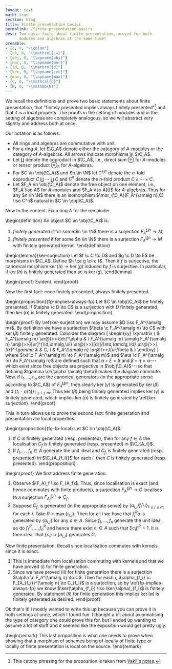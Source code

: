 ```yaml
---
layout: text
math: true
section: blog
title: Finite presentation basics
permalink: /finite-presentation-basics
desc: Two basic facts about finite presentation, proved for both
      modules and algebras at the same time!
preamble:
- [c, 0, "\\colon"]
- [ce, 0, "\\mathrel{:=}"]
- [obj, 0, "\\opname{obj}"]
- [mor, 0, "\\opname{mor}"]
- [id, 0, "\\mathrm{id}"]
- [ker, 0, "\\opname{ker}"]
- [max, 0, "\\opname{max}"]
- [C, 0, "\\mathcal{C}"]
- [N, 0, "\\mathbb{N}"]
---
```


We recall the definitions and prove two basic statements about finite
presentation, that "finitely presented implies always finitely
presented"[^always] and that it is a local property. The proofs in the
setting of modules and in the setting of algebras are completely
analogous, so we will abstract very slightly and address both at once.

Our notation is as follows:

- All rings and algebras are commutative with unit.
- For a ring $A$, let $\C_A$ denote either the category of
  $A$-modules or the category of $A$-algebras. All arrows indicate
  morphisms in $\C_A$.
- Let $\amalg$ denote the coproduct in $\C_A$, i.e., direct
  sum $\oplus$ for $A$-modules or tensor product $\otimes_A$ for
  $A$-algebras.
- For $C \in \obj(\C_A)$ and $n \in \N$ let $C^{\amalg
  n}$ denote the $n$-fold coproduct $C \amalg \cdots \amalg C$
  and $C^n$ denote the $n$-fold product $C \times \cdots \times
  C$.
- Let $F_A \in \obj(\C_A)$ denote the free object on one element,
  i.e., $F_A \iso A$ for $A$-modules and $F_A \iso A[t]$ for
  $A$-algebras. Thus for any $n \in \N$ there is an
  isomorphism $\mor_{\C_A}(F_A^{\amalg n},C) \iso C^n$ natural
  in $C \in \obj(\C_A)$.

Now to the content. Fix a ring $A$ for the remainder.

\begin{definition}
An object $C \in \obj(\C_A)$ is:

1. *finitely generated* if for some $n \in \N$ there is a
   surjection $F_A^{\amalg n} \to M$;
2. *finitely presented* if for some $n \in \N$ there is a
   surjection $F_A^{\amalg n} \to M$ with finitely generated
   kernel.
\end{definition}

\begin{lemma}{ker-surjection}
Let $f \c C \to D$ and $g \c D \to E$ be morphisms in
$\C_A$.  Define $h \ce g \circ f$. Then if $f$ is
surjective, the canonical morphism $\ker(h) \to \ker(g)$ induced by
$f$ is surjective. In particular, if $\ker(h)$ is finitely
generated then so is $\ker(g)$.
\end{lemma}

\begin{proof}
Evident.
\end{proof}

Now the first fact: once finitely presented, always finitely presented.

\begin{proposition}{fp-implies-always-fp}
Let $C \in \obj(\C_A)$ be finitely presented. If $\alpha \c D
\to C$ is a surjection with $D$ finitely generated, then
$\ker(\alpha)$ is finitely generated.
\end{proposition}

\begin{proof}
By \ref{ker-surjection} we may assume $D \iso F_A^{\amalg m}$. By
definition we have a surjection $\beta \c F_A^{\amalg n} \to C$ with
$\ker(\beta)$ finitely generated. Consider the diagram
\[
\begin{xy}
\xymatrix {
 & F_A^{\amalg m} \ar@{>>}[dr]^\alpha & \\
 F_A^{\amalg m} \amalg F_A^{\amalg n}
 \ar@{>>}[ur]^{\id\,\amalg\,\xi}
 \ar@{>>}[dr]_{\eta\,\amalg\,\id}
 \ar@{>>}[rr]^-\gamma
 & & C, \\
 & F_A^{\amalg n} \ar@{>>}[ur]_\beta &
}
\end{xy}
\]
where $\xi \c F_A^{\amalg n} \to F_A^{\amalg m}$ and $\eta \c
F_A^{\amalg m} \to F_A^{\amalg n}$ are defined such that $\alpha
\circ \xi = \beta$ and $\beta \circ \eta = \alpha$---which exist
since free objects are projective in $\obj(\C_A)$---so that
defining $\gamma \ce \alpha \amalg \beta$ makes the diagram
commute. Now, if $t_1,\ldots,t_m$ are the canonical generators (in
the appropriate sense according to $\C_A$) of $F_A^{\amalg
m}$, then clearly $\ker(\gamma)$ is generated by $\ker(\beta)$
and $\{t_i - \eta(t_i)\}_{1 \le i \le m}$. Thus $\ker(\beta)$
being finitely generated implies $\ker(\gamma)$ is finitely
generated, which implies $\ker(\alpha)$ is finitely generated by
\ref{ker-surjection}.
\end{proof}

This in turn allows us to prove the second fact: finite generation and
presentation are local properties.

\begin{proposition}{fg-fp-local}
Let $C \in \obj(\C_A)$.

1. If $C$ is finitely generated (resp. presented), then for any $f
   \in A$ the localisation $C_f$ is finitely generated
   (resp. presented) in $\C_{A_f}$.
2. If $f_1,\ldots,f_n \in A$ generate the unit ideal and
   $C_{f_i}$ is finitely generated (resp. presented) in
   $\C_{A_{f_i}}$ for each $i$, then $C$ is finitely
   generated (resp. presented).
\end{proposition}

\begin{proof}
We first address finite generation.

1. Observe $(F_A)_f \iso F_{A_f}$. Thus, since localisation is
   exact (and hence commutes with finite products), a surjection
   $F_A^{\amalg n} \to C$ localises to a surjection
   $F_{A_f}^{\amalg n} \to C_f$.
2. Suppose $C_{f_i}$ is generated (in the appropriate sense) by
   $\{a_{i,j}/f_i^{r_{i,j}}\}_{1 \le j \le m_i}$ for each $i$.
   Take $R \ge \max\{r_{i,j}\}$. Then for all $i$ we have that
   $f_i^Ra$ is generated by $\{a_{i,j}\}$ for any $a \in
   A$. Since $f_1,\ldots,f_n$ generate the unit ideal, so do
   $f_1^R,\ldots,f_n^R$ and hence there exist $c_i \in A$ such
   that $\sum c_if_i^R = 1$. It is then clear that $\{c_i\} \cup
   \{a_{i,j}\}$ generates $C$.

Now finite presentation. Recall since localisation commutes with
kernels since it is exact.

1. This is immediate from localisation commuting with kernels and that
   we have proved (i) for finite generation.
2. Since we have proved (ii) for finite generation there is a
   surjection $\alpha \c F_A^{\amalg n} \to C$. Then for each $i$,
   $\alpha_{f_i} \c F_{A_{f_i}}^{\amalg n} \to C_{f_i}$ is a
   surjection, so by \ref{fp-implies-always-fp} we know
   $\ker(\alpha_{f_i}) \iso \ker(\alpha)_{f_i}$ is finitely
   generated. By statement (ii) for finite generation this implies
   $\ker(\alpha)$ is finitely generated as desired.
\end{proof}

Ok that's it! I mostly wanted to write this up because you can prove
it in both settings at once, which I found fun. I thought a bit about
axiomiatising the type of category one could prove this for, but I
ended up wanting to assume a lot of stuff and it seemed like the
exposition would get pretty ugly.

\begin{remark}
This last proposition is what one needs to prove when showing that a
morphism of schemes being of locally of finite type or locally of
finite presentation is local on the source.
\end{remark}



[^always]:
    This catchy phrasing for the proposition is taken from [Vakil's
    notes][vakil].



[vakil]: //math216.wordpress.com/